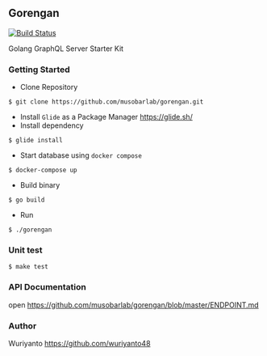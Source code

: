 ## Gorengan

[![Build Status](https://travis-ci.org/musobarlab/gorengan.svg?branch=master)](https://travis-ci.org/musobarlab/gorengan)

Golang GraphQL Server Starter Kit

### Getting Started

- Clone Repository
```shell
$ git clone https://github.com/musobarlab/gorengan.git
```

- Install `Glide` as a Package Manager https://glide.sh/
- Install dependency
```shell
$ glide install
```
- Start database using `docker compose`
```shell
$ docker-compose up
```
- Build binary
```shell
$ go build
```
- Run
```shell
$ ./gorengan
```

### Unit test
```shell
$ make test
```

### API Documentation

open https://github.com/musobarlab/gorengan/blob/master/ENDPOINT.md

### Author

Wuriyanto https://github.com/wuriyanto48